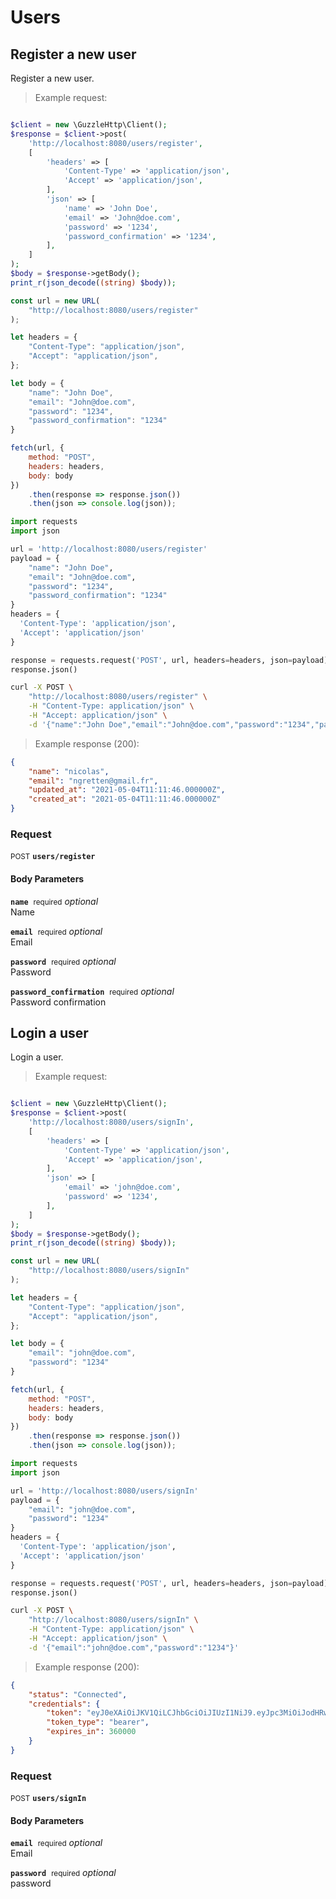 # Users


## Register a new user


Register a new user.

> Example request:

```php

$client = new \GuzzleHttp\Client();
$response = $client->post(
    'http://localhost:8080/users/register',
    [
        'headers' => [
            'Content-Type' => 'application/json',
            'Accept' => 'application/json',
        ],
        'json' => [
            'name' => 'John Doe',
            'email' => 'John@doe.com',
            'password' => '1234',
            'password_confirmation' => '1234',
        ],
    ]
);
$body = $response->getBody();
print_r(json_decode((string) $body));
```

```javascript
const url = new URL(
    "http://localhost:8080/users/register"
);

let headers = {
    "Content-Type": "application/json",
    "Accept": "application/json",
};

let body = {
    "name": "John Doe",
    "email": "John@doe.com",
    "password": "1234",
    "password_confirmation": "1234"
}

fetch(url, {
    method: "POST",
    headers: headers,
    body: body
})
    .then(response => response.json())
    .then(json => console.log(json));
```

```python
import requests
import json

url = 'http://localhost:8080/users/register'
payload = {
    "name": "John Doe",
    "email": "John@doe.com",
    "password": "1234",
    "password_confirmation": "1234"
}
headers = {
  'Content-Type': 'application/json',
  'Accept': 'application/json'
}

response = requests.request('POST', url, headers=headers, json=payload)
response.json()
```

```bash
curl -X POST \
    "http://localhost:8080/users/register" \
    -H "Content-Type: application/json" \
    -H "Accept: application/json" \
    -d '{"name":"John Doe","email":"John@doe.com","password":"1234","password_confirmation":"1234"}'

```


> Example response (200):

```json
{
    "name": "nicolas",
    "email": "ngretten@gmail.fr",
    "updated_at": "2021-05-04T11:11:46.000000Z",
    "created_at": "2021-05-04T11:11:46.000000Z"
}
```

### Request
<small class="badge badge-black">POST</small>
 **`users/register`**

<h4 class="fancy-heading-panel"><b>Body Parameters</b></h4>
<code><b>name</b></code>&nbsp; <small>required</small>         <i>optional</i>    <br>
    Name

<code><b>email</b></code>&nbsp; <small>required</small>         <i>optional</i>    <br>
    Email

<code><b>password</b></code>&nbsp; <small>required</small>         <i>optional</i>    <br>
    Password

<code><b>password_confirmation</b></code>&nbsp; <small>required</small>         <i>optional</i>    <br>
    Password confirmation



## Login a user


Login a user.

> Example request:

```php

$client = new \GuzzleHttp\Client();
$response = $client->post(
    'http://localhost:8080/users/signIn',
    [
        'headers' => [
            'Content-Type' => 'application/json',
            'Accept' => 'application/json',
        ],
        'json' => [
            'email' => 'john@doe.com',
            'password' => '1234',
        ],
    ]
);
$body = $response->getBody();
print_r(json_decode((string) $body));
```

```javascript
const url = new URL(
    "http://localhost:8080/users/signIn"
);

let headers = {
    "Content-Type": "application/json",
    "Accept": "application/json",
};

let body = {
    "email": "john@doe.com",
    "password": "1234"
}

fetch(url, {
    method: "POST",
    headers: headers,
    body: body
})
    .then(response => response.json())
    .then(json => console.log(json));
```

```python
import requests
import json

url = 'http://localhost:8080/users/signIn'
payload = {
    "email": "john@doe.com",
    "password": "1234"
}
headers = {
  'Content-Type': 'application/json',
  'Accept': 'application/json'
}

response = requests.request('POST', url, headers=headers, json=payload)
response.json()
```

```bash
curl -X POST \
    "http://localhost:8080/users/signIn" \
    -H "Content-Type: application/json" \
    -H "Accept: application/json" \
    -d '{"email":"john@doe.com","password":"1234"}'

```


> Example response (200):

```json
{
    "status": "Connected",
    "credentials": {
        "token": "eyJ0eXAiOiJKV1QiLCJhbGciOiJIUzI1NiJ9.eyJpc3MiOiJodHRwOlwvXC9sb2NhbGhvc3Q6ODA4MFwvdXNlcnNcL3NpZ25JbiIsImlhdCI6MTYyMDEyNTk3NCwiZXhwIjoxNjIwMTI5NTc0LCJuYmYiOjE2MjAxMjU5NzQsImp0aSI6ImYwVENwU1RXQWVHeThuNloiLCJzdWIiOjIsInBydiI6Ijg3ZTBhZjFlZjlmZDE1ODEyZmRlYzk3MTUzYTE0ZTBiMDQ3NTQ2YWEifQ.ezjU8fFW5rGH7D7Q2D3egwUVx3MDKqrPF4ObD482HpE",
        "token_type": "bearer",
        "expires_in": 360000
    }
}
```

### Request
<small class="badge badge-black">POST</small>
 **`users/signIn`**

<h4 class="fancy-heading-panel"><b>Body Parameters</b></h4>
<code><b>email</b></code>&nbsp; <small>required</small>         <i>optional</i>    <br>
    Email

<code><b>password</b></code>&nbsp; <small>required</small>         <i>optional</i>    <br>
    password




